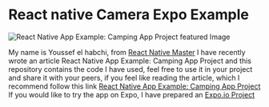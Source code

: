 

# React native Camera Expo Example

  

![React Native App Example: Camping App Project featured Image](https://reactnativemaster.com/wp-content/uploads/2020/09/image-1024x576.png)

  

My name is Youssef el habchi, from [React Native Master](https://reactnativemaster.com) I have recently wrote an article React Native App Example: Camping App Project and this repository contains the code I have used, feel free to use it in your project and share it with your peers, if you feel like reading the article, which I recommend follow this link [React Native App Example: Camping App Project](https://reactnativemaster.com/react-native-app-example-camping-app-project)
If you would like to try the app on Expo, I have prepared an [Expo.io Project](https://exp.host/@alhydra/react-native-app-example-camping-app-project)

